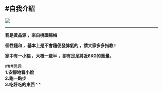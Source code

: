 #**自我介紹** 
-------------------------------------------------- 
![](https://ppt.cc/f9xMhx@.png)   
 
--------------------------------------------------

**我是黃品源 ，來自桃園楊梅** 
  
**個性隨和 ，基本上是不會隨便發脾氣的 ，請大家多多指教 !**  
 
**家中有一小貓 ，大概一歲半 ，卻有足足將近6KG的重量。**  
  
###興趣  
**1.安靜地看小說**   
**2.跑一點步**  
**3.吃好吃的東西 ^ ^**